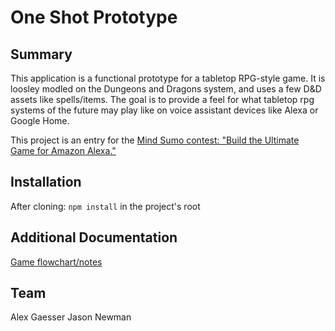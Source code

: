 # One Shot Prototype

## Summary
This application is a functional prototype for a tabletop RPG-style game. It is loosley modled on the Dungeons and Dragons system, and uses a few D&D assets like spells/items. The goal is to provide a feel for what tabletop rpg systems of the future may play like on voice assistant devices like Alexa or Google Home.

This project is an entry for the [Mind Sumo contest:  "Build the Ultimate Game for Amazon Alexa."](https://www.mindsumo.com/contests/amazon-alexa-game)

## Installation
After cloning:
`npm install` in the project's root 

## Additional Documentation
[Game flowchart/notes](https://drive.google.com/file/d/0Bz3eS0BW4eyUZjBPZ0dScF9kVFE/view?usp=sharing)

## Team
Alex Gaesser
Jason Newman
